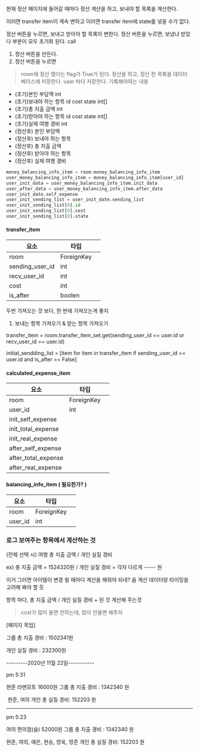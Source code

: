 현재 정산 페이지에 들어갈 때마다 정산 계산을 하고, 보내야 할 목록을 계산한다.

이러면 transfer item이 계속 변하고 이러면 transfer item에 state를 넣을 수가 없다.

정산 버튼을 누르면, 보내고 받아야 할 목록이 변한다.
정산 버튼을 누르면, 보냈냐 받았다 부분이 모두 초기화 된다. call

1) 정산 버튼을 만든다.
2) 정산 버튼을 누르면
> room에 정산 했다는 flag가 True가 된다.
> 정산을 하고, 정산 한 목록을 데이터 베이스에 저장한다.
> user 마다 저장한다.
> 기록해야하는 내용
- (초기)본인 부담액 int
- (초기)보내야 하는 항목 id cost state int[]
- (초기)총 지출 금액 int
- (초기)받아야 하는 항목 id cost state int[]
- (초기)실제 여행 경비 int
- (정산후) 본인 부담액
- (정산후) 보내야 하는 항목
- (정산후) 총 지출 금액
- (정산후) 받아야 하는 항목
- (정산후) 실제 여행 경비



```python
money_balancing_info_item = room.money_balancing_info_item
user_money_balancing_info_item = money_balancing_info_item[user_id]
user_init_data = user_money_balancing_info_item.init_data
user_after_data = user_money_balancing_info_item.after_data
user_init_date.self_expense
user_init_sending_list = user_init_date.sending_list
user_init_sending_list[0].id
user_init_sending_list[0].cost
user_init_sending_list[0].state
```



#### transfer_item

| 요소            | 타입       |      |
| --------------- | ---------- | ---- |
| room            | ForeignKey |      |
| sending_user_id | int        |      |
| recv_user_id    | int        |      |
| cost            | int        |      |
| is_after        | boolen     |      |

두번 가져오는 것 보다, 한 번에 가져오는게 좋지

1) 보내는 항목 가져오기 & 받는 항목 가져오기

transfer_item = room.transfer_item_set.get(sending_user_id == user.id or recv_user_id == user.id)

initial_sendding_list = [item for item in transfer_item if sending_user_id == user.id and is_after == False]



#### calculated_expense_item

| 요소                | 타입       |      |
| ------------------- | ---------- | ---- |
| room                | ForeignKey |      |
| user_id             | int        |      |
| init_self_expense   |            |      |
| init_total_expense  |            |      |
| init_real_expense   |            |      |
| after_self_expense  |            |      |
| after_total_expense |            |      |
| after_real_expense  |            |      |



#### balancing_info_item ( 필요한가? )

| 요소    | 타입       |      |
| ------- | ---------- | ---- |
| room    | ForeignKey |      |
| user_id | int        |      |



### 로그 보여주는 항목에서 계산하는 것

(전체 선택 시) 여행 총 지출 금액 / 개인 실질 경비

ex) 총 지출 금액 =  1524320원  / 개인 실질 경비 = 각자 다르게 ----- 원

이거 그러면 아이템이 변경 될 때마다 계산을 해줘야 되네? 음 계산 데이터랑 타이밍을 고려해 봐야 할 듯



항목 마다, 총 지출 금액 / 개인 실질 경비 + 된 것 계산해 주는것

> cost가 많이 들면 안하는데, 많이 안들면 해주자



[페이지 목업]

그룹 총 지출 경비 : 1502341원

개인 실질 경비 : 232300원

---------2020년 11월 22일-----------

pm 5:31

현준 라멘모토 16000원  		그룹 총 지출 경비 : 1342340 원

​	현준, 여의							개인 총 실질 경비:  152203 원

--------------------------------------------

pm 5:23

여의 편의점(술) 52000원  		그룹 총 지출 경비 : 1342340 원

현준, 여의, 예은, 현승, 영욱, 영준 							개인 총 실질 경비:  152203 원